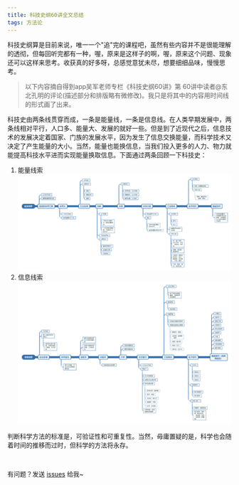 ```yaml
---
title: 科技史纲60讲全文总结
tags: 方法论 
---
```


科技史纲算是目前来说，唯一一个"追"完的课程吧，虽然有些内容并不是很能理解的透彻，但每回听完都有一种，喔，原来是这样子的啊，喔，原来这个问题、现象还可以这样来思考。收获真的好多呀，总感觉意犹未尽，想要细细品味，慢慢思考。

> 以下内容摘自得到app吴军老师专栏《科技史纲60讲》第 60讲中读者@东北孔明的评论(描述部分和排版略有微修改)。我只是将其中的内容用时间线的形式画了出来。

科技史由两条线贯穿而成，一条是能量线，一条是信息线。在人类早期发展中，两条线相对平行，人口多、能量大、发展的就好一些。但是到了近现代之后，信息技术的发展决定着国家、门族的发展水平，因为发生了信息交换能量，而科学技术又决定了产生能量的大小。当然，能量也能换信息，当我们投入更多的人力、物力就能提高科技水平进而实现能量换取信息。下面通过两条回顾一下科技史：

1. 能量线索
![energy](/images/methods/energy.png)
2. 信息线索
![info](/images/methods/info.png)

判断科学方法的标准是，可验证性和可重复性。当然，毋庸置疑的是，科学也会随着时间的推移而过时，但科学的方法将永存。

<br>

有问题？发送 [issues](https://syt-honey.github.io/about/) 给我~
